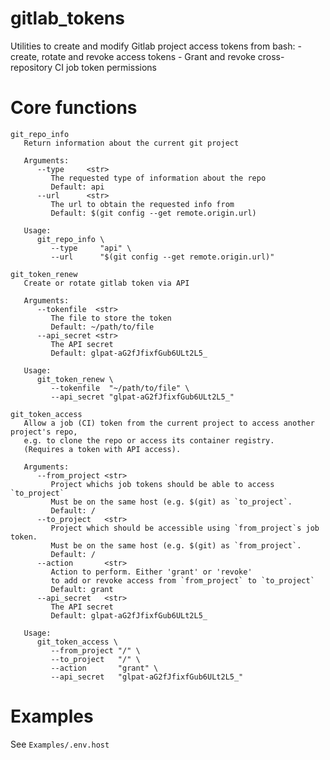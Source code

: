 gitlab_tokens
================

Utilities to create and modify Gitlab project access tokens from bash: -
create, rotate and revoke access tokens - Grant and revoke
cross-repository CI job token permissions

# Core functions

<pre class="r-output"><code>git_repo_info   
   Return information about the current git project
&#10;   Arguments:      
      --type     &lt;str&gt; 
         The requested type of information about the repo
         Default: api
      --url      &lt;str&gt; 
         The url to obtain the requested info from
         Default: $(git config --get remote.origin.url)
&#10;   Usage:      
      git_repo_info \
         --type     "api" \
         --url      "$(git config --get remote.origin.url)"
</code></pre>
<pre class="r-output"><code>git_token_renew   
   Create or rotate gitlab token via API
&#10;   Arguments:      
      --tokenfile  &lt;str&gt; 
         The file to store the token
         Default: ~/path/to/file
      --api_secret &lt;str&gt; 
         The API secret
         Default: glpat-aG2fJfixfGub6ULt2L5_
&#10;   Usage:      
      git_token_renew \
         --tokenfile  "~/path/to/file" \
         --api_secret "glpat-aG2fJfixfGub6ULt2L5_"
</code></pre>
<pre class="r-output"><code>git_token_access   
   Allow a job (CI) token from the current project to access another project's repo,
   e.g. to clone the repo or access its container registry.
   (Requires a token with API access).
&#10;   Arguments:      
      --from_project &lt;str&gt; 
         Project whichs job tokens should be able to access `to_project`
         Must be on the same host (e.g. $(git) as `to_project`.
         Default: /
      --to_project   &lt;str&gt; 
         Project which should be accessible using `from_project`s job token.
         Must be on the same host (e.g. $(git) as `from_project`.
         Default: /
      --action       &lt;str&gt; 
         Action to perform. Either 'grant' or 'revoke'
         to add or revoke access from `from_project` to `to_project`
         Default: grant
      --api_secret   &lt;str&gt; 
         The API secret
         Default: glpat-aG2fJfixfGub6ULt2L5_
&#10;   Usage:      
      git_token_access \
         --from_project "/" \
         --to_project   "/" \
         --action       "grant" \
         --api_secret   "glpat-aG2fJfixfGub6ULt2L5_"
</code></pre>

# Examples

See `Examples/.env.host`
